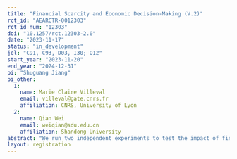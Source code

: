 ```yaml
---
title: "Financial Scarcity and Economic Decision-Making (V.2)"
rct_id: "AEARCTR-0012303"
rct_id_num: "12303"
doi: "10.1257/rct.12303-2.0"
date: "2023-11-17"
status: "in_development"
jel: "C91, C93, D03, I30; O12"
start_year: "2023-11-20"
end_year: "2024-12-31"
pi: "Shuguang Jiang"
pi_other:
  1:
    name: Marie Claire Villeval
    email: villeval@gate.cnrs.fr
    affiliation: CNRS, University of Lyon
  2:
    name: Qian Wei
    email: weiqian@sdu.edu.cn
    affiliation: Shandong University
abstract: "We run two independent experiments to test the impact of financial scarcity on economic decision making. In the laboratory study, we exogenously introduce financial scarcity by randomly assigning a high or a low initial endowment to student subjects. In the field experiment, we compared rural residents from relatively rich and poor rural areas to characterize financial scarcity from external environment. We capture current pressure by comparing parents with differnet number of children in rural area, and examine long-term financial pressure by comparing parents with two boys to parents with other types of children in high bribe price regions. The core hypothesis of this study posits that financial scarcity prompts individuals to prioritize  "saving money" over "making money" when faced with conflicting decisions. This fundamental conflict in decision-making can be manifested and empirically tested across various economic games."
layout: registration
---
```


